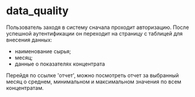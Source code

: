 # data_quality

Пользователь заходя в систему сначала проходит авторизацию.
После успешной аутентификации он переходит на страницу с таблицей для внесения данных:
- наименование сырья;
- месяц;
- данные о показателях концентрата


Перейдя по ссылке 'отчет', можно посмотреть отчет за выбранный месяц о среднем, минимальном и максимальном значения по всем концентратам.
